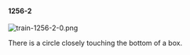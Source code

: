 #### 1256-2
![train-1256-2-0.png](https://github.com/lil-lab/nlvr/raw/master/nlvr/train/images/13/train-1256-2-0.png "train-1256-2-0.png")

There is a circle closely touching the bottom of a box.
